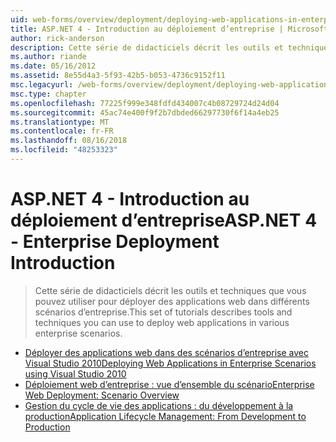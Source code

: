 ```yaml
---
uid: web-forms/overview/deployment/deploying-web-applications-in-enterprise-scenarios/index
title: ASP.NET 4 - Introduction au déploiement d’entreprise | Microsoft Docs
author: rick-anderson
description: Cette série de didacticiels décrit les outils et techniques que vous pouvez utiliser pour déployer des applications web dans différents scénarios d’entreprise.
ms.author: riande
ms.date: 05/16/2012
ms.assetid: 8e55d4a3-5f93-42b5-b053-4736c9152f11
msc.legacyurl: /web-forms/overview/deployment/deploying-web-applications-in-enterprise-scenarios
msc.type: chapter
ms.openlocfilehash: 77225f999e348fdfd434007c4b08729724d24d04
ms.sourcegitcommit: 45ac74e400f9f2b7dbded66297730f6f14a4eb25
ms.translationtype: MT
ms.contentlocale: fr-FR
ms.lasthandoff: 08/16/2018
ms.locfileid: "48253323"
---
```

<a name="aspnet-4---enterprise-deployment-introduction"></a><span data-ttu-id="65430-103">ASP.NET 4 - Introduction au déploiement d’entreprise</span><span class="sxs-lookup"><span data-stu-id="65430-103">ASP.NET 4 - Enterprise Deployment Introduction</span></span>
====================
> <span data-ttu-id="65430-104">Cette série de didacticiels décrit les outils et techniques que vous pouvez utiliser pour déployer des applications web dans différents scénarios d’entreprise.</span><span class="sxs-lookup"><span data-stu-id="65430-104">This set of tutorials describes tools and techniques you can use to deploy web applications in various enterprise scenarios.</span></span>


- [<span data-ttu-id="65430-105">Déployer des applications web dans des scénarios d’entreprise avec Visual Studio 2010</span><span class="sxs-lookup"><span data-stu-id="65430-105">Deploying Web Applications in Enterprise Scenarios using Visual Studio 2010</span></span>](deploying-web-applications-in-enterprise-scenarios.md)
- [<span data-ttu-id="65430-106">Déploiement web d’entreprise : vue d’ensemble du scénario</span><span class="sxs-lookup"><span data-stu-id="65430-106">Enterprise Web Deployment: Scenario Overview</span></span>](enterprise-web-deployment-scenario-overview.md)
- [<span data-ttu-id="65430-107">Gestion du cycle de vie des applications : du développement à la production</span><span class="sxs-lookup"><span data-stu-id="65430-107">Application Lifecycle Management: From Development to Production</span></span>](application-lifecycle-management-from-development-to-production.md)
